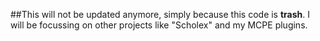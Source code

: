 ##This will not be updated anymore, simply because this code is **trash**. I will be focussing on other projects like "Scholex" and my MCPE plugins.
